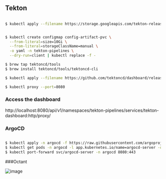 ## Tekton

```bash

$ kubectl apply --filename https://storage.googleapis.com/tekton-releases/pipeline/latest/release.yaml


$ kubectl create configmap config-artifact-pvc \
  --from-literal=size=10Gi \
  --from-literal=storageClassName=manual \
  -o yaml -n tekton-pipelines \
  --dry-run=client | kubectl replace -f -

$ brew tap tektoncd/tools
$ brew install tektoncd/tools/tektoncd-cli

$ kubectl apply --filename https://github.com/tektoncd/dashboard/releases/latest/download/tekton-dashboard-release.yaml

$ kubectl proxy --port=8080

```

### Access the dashboard

http://localhost:8080/api/v1/namespaces/tekton-pipelines/services/tekton-dashboard:http/proxy/


### ArgoCD

```bash

$ kubectl apply -n argocd -f https://raw.githubusercontent.com/argoproj/argo-cd/stable/manifests/install.yaml
$ kubectl get pods -n argocd -l app.kubernetes.io/name=argocd-server -o name | cut -d'/' -f 2
$ kubectl port-forward svc/argocd-server -n argocd 8080:443
```

###Octant

![image](https://user-images.githubusercontent.com/31803506/120935336-48b12c00-c6d0-11eb-91f1-5b2e930fecf7.png)
